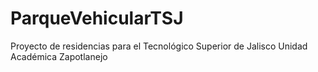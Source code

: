 # ParqueVehicularTSJ
Proyecto de residencias para el Tecnológico Superior de Jalisco Unidad Académica Zapotlanejo
